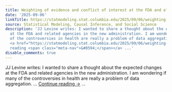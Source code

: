 ```yaml
---
title: Weighting of evidence and conflict of interest at the FDA and elsewhere
date: '2025-09-06'
linkTitle: https://statmodeling.stat.columbia.edu/2025/09/06/weighting-of-evidence-and-conflict-of-interest-at-the-fda-and-elsewhere/
source: Statistical Modeling, Causal Inference, and Social Science
description: 'JJ Levine writes: I wanted to share a thought about the expected changes
  at the FDA and related agencies in the new administration. I am wondering if many
  of the controversies in health are really a problem of data aggregation. &#8230;
  <a href="https://statmodeling.stat.columbia.edu/2025/09/06/weighting-of-evidence-and-conflict-of-interest-at-the-fda-and-elsewhere/">Continue
  reading <span class="meta-nav">&#8594;</span></a> ...'
disable_comments: true
---
```

JJ Levine writes: I wanted to share a thought about the expected changes at the FDA and related agencies in the new administration. I am wondering if many of the controversies in health are really a problem of data aggregation. &#8230; <a href="https://statmodeling.stat.columbia.edu/2025/09/06/weighting-of-evidence-and-conflict-of-interest-at-the-fda-and-elsewhere/">Continue reading <span class="meta-nav">&#8594;</span></a> ...